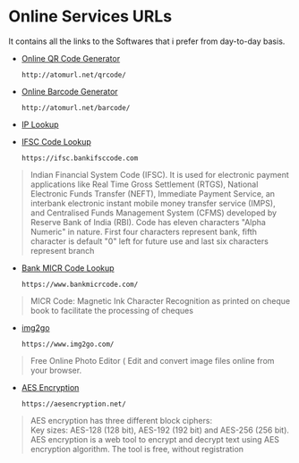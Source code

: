 # Online Services URLs
It contains all the links to the Softwares that i prefer from day-to-day basis.

* <a href="http://atomurl.net/qrcode/">Online QR Code Generator</a>  <br/>

      http://atomurl.net/qrcode/
* <a href="http://atomurl.net/barcode/">Online Barcode Generator </a>

      http://atomurl.net/barcode/
* <a href="http://atomurl.net/myip/ ">IP Lookup </a>

* <a href="https://ifsc.bankifsccode.com/">IFSC Code Lookup</a>

      https://ifsc.bankifsccode.com

>Indian Financial System Code (IFSC). 
It is used for electronic payment applications like Real Time Gross Settlement (RTGS), 
National Electronic Funds Transfer (NEFT), Immediate Payment Service, 
an interbank electronic instant mobile money transfer service (IMPS), and
Centralised Funds Management System (CFMS) developed by Reserve Bank of India (RBI). 
Code has eleven characters "Alpha Numeric" in nature. 
First four characters represent bank, fifth character is default "0" left for future use and
last six characters represent branch
      
* <a href="https://www.bankmicrcode.com/">Bank MICR Code Lookup</a>

      https://www.bankmicrcode.com/
       
>MICR Code: Magnetic Ink Character Recognition as printed on cheque book to facilitate the processing of cheques
* <a href="https://www.img2go.com/">img2go </a>

      https://www.img2go.com/
>Free Online Photo Editor ( Edit and convert image files online from your browser.

* <a href="https://aesencryption.net/">AES Encryption</a>
      
      https://aesencryption.net/
>AES encryption has three different block ciphers: <br/>
Key sizes: AES-128 (128 bit), AES-192 (192 bit) and AES-256 (256 bit). <br/>
AES encryption is a web tool to encrypt and decrypt text using AES encryption algorithm. The tool is free, without registration
     
